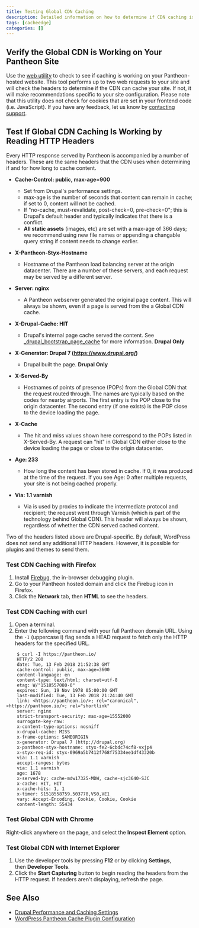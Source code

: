 ```yaml
---
title: Testing Global CDN Caching
description: Detailed information on how to determine if CDN caching is working on your site.
tags: [cacheedge]
categories: []
---
```

## Verify the Global CDN is Working on Your Pantheon Site

Use the [web utility](https://varnishcheck.pantheon.io/) to check to see if caching is working on your Pantheon-hosted website. This tool performs up to two web requests to your site and will check the headers to determine if the CDN can cache your site. If not, it will make recommendations specific to your site configuration. Please note that this utility does not check for cookies that are set in your frontend code (i.e. JavaScript). If you have any feedback, let us know by [contacting support](/docs/getting-support).

## Test If Global CDN Caching Is Working by Reading HTTP Headers

Every HTTP response served by Pantheon is accompanied by a number of headers. These are the same headers that the CDN uses when determining if and for how long to cache content.

- **Cache-Control: public, max-age=900**
  - Set from Drupal's performance settings.
  - max-age is the number of seconds that content can remain in cache; if set to 0, content will not be cached.
  - If "no-cache, must-revalidate, post-check=0, pre-check=0"; this is Drupal's default header and typically indicates that there is a conflict.
  - **All static assets** (images, etc) are set with a max-age of 366 days; we recommend using new file names or appending a changable query string if content needs to change earlier.

- **X-Pantheon-Styx-Hostname**
  - Hostname of the Pantheon load balancing server at the origin datacenter. There are a number of these servers, and each request may be served by a different server.

- **Server: nginx**
  - A Pantheon webserver generated the original page content. This will always be shown, even if a page is served from the a Global CDN cache.

- **X-Drupal-Cache: HIT**
  - Drupal's internal page cache served the content. See  [\_drupal\_bootstrap\_page\_cache](https://api.drupal.org/api/drupal/includes%21bootstrap.inc/function/_drupal_bootstrap_page_cache/7) for more information.  **Drupal Only**

- **X-Generator: Drupal 7 (https://www.drupal.org/)**
  - Drupal built the page. **Drupal Only**

- **X-Served-By**
  - Hostnames of points of presence (POPs) from the Global CDN that the request routed through. The names are typically based on the codes for nearby airports. The first entry is the POP close to the origin datacenter. The second entry (if one exists) is the POP close to the device loading the page.

- **X-Cache**
  - The hit and miss values shown here correspond to the POPs listed in X-Served-By. A request can "hit" in Global CDN either close to the device loading the page or close to the origin datacenter.

- **Age: 233**
  - How long the content has been stored in cache. If 0, it was produced at the time of the request. If you see Age: 0 after multiple requests, your site is not being cached properly.

- **Via: 1.1 varnish**
  - Via is used by proxies to indicate the intermediate protocol and recipient; the request went through Varnish (which is part of the technology behind Global CDN). This header will always be shown, regardless of whether the CDN served cached content.

Two of the headers listed above are Drupal-specific. By default, WordPress does not send any additional HTTP headers. However, it is possible for plugins and themes to send them.


### Test CDN Caching with Firefox

1. Install [Firebug](https://getfirebug.com/), the in-browser debugging plugin.
2. Go to your Pantheon hosted domain and click the Firebug icon in Firefox. 
3. Click the **Network** tab, then **HTML** to see the headers.

### Test CDN Caching with curl

1. Open a terminal.
2. Enter the following command with your full Pantheon domain URL. Using the `-I` (uppercase i) flag sends a HEAD request to fetch only the HTTP headers for the specified URL.
```
    $ curl -I https://pantheon.io/
    HTTP/2 200 
    date: Tue, 13 Feb 2018 21:52:38 GMT
    cache-control: public, max-age=3600
    content-language: en
    content-type: text/html; charset=utf-8
    etag: W/"1518557080-0"
    expires: Sun, 19 Nov 1978 05:00:00 GMT
    last-modified: Tue, 13 Feb 2018 21:24:40 GMT
    link: <https://pantheon.io/>; rel="canonical",<https://pantheon.io/>; rel="shortlink"
    server: nginx
    strict-transport-security: max-age=15552000
    surrogate-key-raw: 
    x-content-type-options: nosniff
    x-drupal-cache: MISS
    x-frame-options: SAMEORIGIN
    x-generator: Drupal 7 (http://drupal.org)
    x-pantheon-styx-hostname: styx-fe2-6cbdc74cf8-vxjp4
    x-styx-req-id: styx-0969a5b7412f768f75334ee1df43320b
    via: 1.1 varnish
    accept-ranges: bytes
    via: 1.1 varnish
    age: 1678
    x-served-by: cache-mdw17325-MDW, cache-sjc3640-SJC
    x-cache: HIT, HIT
    x-cache-hits: 1, 1
    x-timer: S1518558759.503778,VS0,VE1
    vary: Accept-Encoding, Cookie, Cookie, Cookie
    content-length: 55434
```

### Test Global CDN with Chrome

Right-click anywhere on the page, and select the **Inspect Element** option.

### Test Global CDN with Internet Explorer

1. Use the developer tools by pressing **F12** or by clicking **Settings**, then **Developer Tools**.
2. Click the **Start Capturing** button to begin reading the headers from the HTTP request. If headers aren't displaying, refresh the page.


## See Also
- [Drupal Performance and Caching Settings](/docs/drupal-cache/)
- [WordPress Pantheon Cache Plugin Configuration](/docs/wordpress-cache-plugin/)
